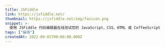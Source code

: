 ```yaml
---
title: JSFiddle
link: https://jsfiddle.net/
thumbnail: https://jsfiddle.net/img/favicon.png
snippet: >-
  使用 JSFiddle 代码编辑器在线测试您的 JavaScript、CSS、HTML 或 CoffeeScript。
tags: ["操场"]
createdAt: 2022-09-01T00:00:00.000Z
---
```

